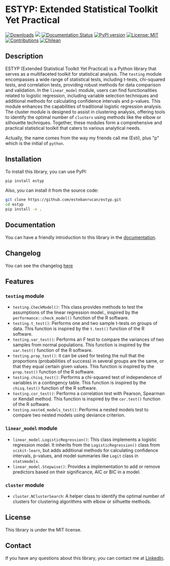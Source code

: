 # ESTYP: Extended Statistical Toolkit Yet Practical

[![Downloads](https://static.pepy.tech/badge/estyp)](https://pepy.tech/project/estyp) [![](https://github.com/estebanrucan/estyp/actions/workflows/test.yml/badge.svg)](https://github.com/estebanrucan/estyp/actions/workflows/test.yml) [![Documentation Status](https://readthedocs.org/projects/estyp/badge/?version=latest)](https://estyp.readthedocs.io/en/latest/?badge=latest) [![PyPI version](https://badge.fury.io/py/estyp.svg)](https://badge.fury.io/py/estyp) [![License: MIT](https://img.shields.io/badge/License-MIT-yellow.svg)](https://opensource.org/licenses/MIT) [![Contributions](https://img.shields.io/badge/Contributions-welcome-blue.svg)](https://github.com/estebanrucan/estyp/issues) [![Chilean](https://img.shields.io/badge/Made_in-%F0%9F%87%A8%F0%9F%87%B1_Chile-blue.svg)](https://es.wikipedia.org/wiki/Chile)

## Description

ESTYP (Extended Statistical Toolkit Yet Practical) is a Python library that serves as a multifaceted toolkit for statistical analysis. The `testing` module encompasses a wide range of statistical tests, including t-tests, chi-squared tests, and correlation tests, providing robust methods for data comparison and validation. In the `linear_model` module, users can find functionalities related to logistic regression, including variable selection techniques and additional methods for calculating confidence intervals and p-values. This module enhances the capabilities of traditional logistic regression analysis. The cluster module is designed to assist in clustering analysis, offering tools to identify the optimal number of `clusters` using methods like the elbow or silhouette techniques. Together, these modules form a comprehensive and practical statistical toolkit that caters to various analytical needs. 

Actually, the name comes from the way my friends call me (Esti), plus "p" which is the initial of `python`.

## Installation

To install this library, you can use PyPI:

```bash
pip install estyp
```

Also, you can install it from the source code:

```bash
git clone https://github.com/estebanrucan/estyp.git
cd estyp
pip install -e .
```

## Documentation

You can have a friendly introduction to this library in the [documentation](https://estyp.readthedocs.io/en/latest/).

## Changelog

You can see the changelog [here](./CHANGELOG.md)

## Features

### `testing` module

* `testing.CheckModel()`: This class provides methods to test the assumptions of the linear regression model., inspired by the `performance::check_model()` function of the R software.
* `testing.t_test()`: Performs one and two sample t-tests on groups of data. This function is inspired by the `t.test()` function of the R software.
* `testing.var_test()`: Performs an F test to compare the variances of two samples from normal populations. This function is inspired by the `var.test()` function of the R software.
* `testing.prop_test()`: it can be used for testing the null that the proportions (probabilities of success) in several groups are the same, or that they equal certain given values. This function is inspired by the `prop.test()` function of the R software.
* `testing.chisq_test()`: Performs a chi-squared test of independence of variables in a contingency table. This function is inspired by the `chisq.test()` function of the R software.
* `testing.cor_test()`: Performs a correlation test with Pearson, Spearman or Kendall method. This function is inspired by the `cor.test()` function of the R software.
* `testing.nested_models_test()`: Performs a nested models test to compare two nested models using deviance criterion.

### `linear_model` module

* `linear_model.LogisticRegression()`: This class implements a logistic regression model. It inherits from the `LogisticRegression()` class from `scikit-learn`, but adds additional methods for calculating confidence intervals, p-values, and model summaries like `Logit` class in `statsmodels`.
* `linear_model.Stepwise()`:  Provides a implementation to add or remove predictors based on their significance, AIC or BIC in a model.


### `cluster` module

* `cluster.NClusterSearch`: A helper class to identify the optimal number of clusters for clustering algorithms with elbow or silhuette methods.

## License

This library is under the MIT license.

## Contact

If you have any questions about this library, you can contact me at [LinkedIn](https://www.linkedin.com/in/estebanrucan/).